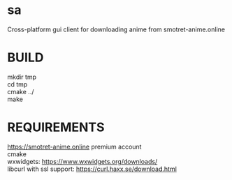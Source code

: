 # sa
Cross-platform gui client for downloading anime from smotret-anime.online

# BUILD
mkdir tmp <br>
cd tmp <br>
cmake ../ <br>
make

# REQUIREMENTS
https://smotret-anime.online premium account <br>
cmake <br>
wxwidgets: https://www.wxwidgets.org/downloads/ <br>
libcurl with ssl support: https://curl.haxx.se/download.html
